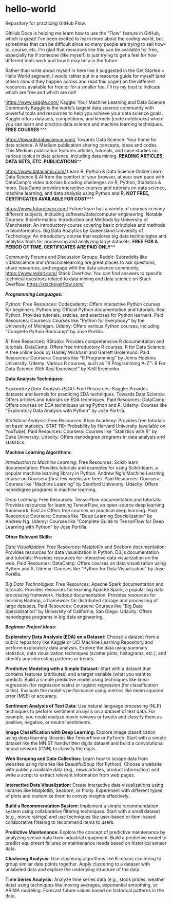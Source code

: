 # hello-world
Repository for practicing GitHub Flow.

GitHub Docs is helping me learn how to use the "Flow" feature in GitHub, which is great! I've been excited to learn more about the coding world, but sometimes that can be difficult since so many people are trying to sell how-to, course, etc. I'm glad that resources like this can be available for free, especially for if someone (like myself) is just trying to get a feel for how different tools work and how it may help in the future. 

Rather than write about myself in here like it suggested in the Get Started > Hello World segment, I would rather put in a resource guide for myself (and others should they happen across and read this page!) on the different resources available for free or for a smaller fee. I'll try my best to indicate which are free and which are not!

https://www.kaggle.com/
Kaggle: Your Machine Learning and Data Science Community
Kaggle is the world’s largest data science community with powerful tools and resources to help you achieve your data science goals.
Kaggle offers datasets, competitions, and kernels (code notebooks) where you can learn and practice data science and machine learning techniques.
**FREE COURSES ^^^**

https://towardsdatascience.com/
Towards Data Science: Your home for data science. A Medium publication sharing concepts, ideas and codes.
This Medium publication features articles, tutorials, and case studies on various topics in data science, including data mining.
**READING ARTICLES, DATA SETS, ETC. PUBLICATIONS^^**

https://www.datacamp.com/
Learn R, Python & Data Science Online
Learn Data Science & AI from the comfort of your browser, at your own pace with DataCamp's video tutorials & coding challenges on R, Python, Statistics & more.
DataCamp provides interactive courses and tutorials on data science, machine learning, and data analysis using Python and R.
**NOT FREE, CERTIFICATES AVAILABLE FOR COST^^^**

https://www.futurelearn.com/
Future learn has a variety of courses in many different subjects, including software/data/computer engineering.
Notable Courses: 
Bioinformatics: Introduction and Methods by University of Manchester: An introductory course covering basic principles and methods in bioinformatics. 
Big Data Analytics by Queensland University of Technology: An introductory course that explores big data technologies and analytics tools for processing and analyzing large datasets. 
**FREE FOR A PERIOD OF TIME, CERTIFICATES ARE PAID ONLY^^**

Community Forums and Discussion Groups: 
Reddit: Subreddits like r/datascience and r/machinelearning are great places to ask questions, share resources, and engage with the data science community. https://www.reddit.com/
Stack Overflow: You can find answers to specific technical questions related to data mining and data science on Stack Overflow. https://stackoverflow.com/

***Programming Languages:***

*Python:*
Free Resources: 
Codecademy: Offers interactive Python courses for beginners. 
Python.org: Official Python documentation and tutorials. 
Real Python: Provides tutorials, articles, and exercises for Python learners. 
Paid Resources: 
Coursera: Courses like "Python for Everybody" by the University of Michigan. 
Udemy: Offers various Python courses, including "Complete Python Bootcamp" by Jose Portilla. 

*R:* 
Free Resources: 
RStudio: Provides comprehensive R documentation and tutorials. 
DataCamp: Offers free introductory R courses. 
R for Data Science: A free online book by Hadley Wickham and Garrett Grolemund. 
Paid Resources: 
Coursera: Courses like "R Programming" by Johns Hopkins University. 
Udemy: Various R courses, such as "R Programming A-Z™: R For Data Science With Real Exercises!" by Kirill Eremenko. 

**Data Analysis Techniques:**

*Exploratory Data Analysis (EDA):* 
Free Resources: 
Kaggle: Provides datasets and kernels for practicing EDA techniques. 
Towards Data Science: Offers articles and tutorials on EDA techniques. 
Paid Resources: 
DataCamp: Offers courses on EDA techniques using Python and R. 
Udemy: Courses like "Exploratory Data Analysis with Python" by Jose Portilla. 

*Statistical Analysis:* 
Free Resources: 
Khan Academy: Provides free tutorials on basic statistics. 
STAT 110: Probability by Harvard University (available on YouTube). 
Paid Resources: 
Coursera: Courses like "Statistics with R" by Duke University. 
Udacity: Offers nanodegree programs in data analysis and statistics. 

**Machine Learning Algorithms:** 

*Introduction to Machine Learning:* 
Free Resources: 
Scikit-learn documentation: Provides tutorials and examples for using Scikit-learn, a popular machine learning library in Python. 
Andrew Ng's Machine Learning course on Coursera (first few weeks are free). 
Paid Resources: 
Coursera: Courses like "Machine Learning" by Stanford University. 
Udacity: Offers nanodegree programs in machine learning. 

*Deep Learning:* 
Free Resources: 
TensorFlow documentation and tutorials: Provides resources for learning TensorFlow, an open-source deep learning framework. 
Fast.ai: Offers free courses on practical deep learning. 
Paid Resources: 
Coursera: Courses like "Deep Learning Specialization" by Andrew Ng. 
Udemy: Courses like "Complete Guide to TensorFlow for Deep Learning with Python" by Jose Portilla. 

**Other Relevant Skills:** 

*Data Visualization:* 
Free Resources: 
Matplotlib and Seaborn documentation: Provides resources for data visualization in Python. 
D3.js documentation and tutorials: Provides resources for interactive data visualization on the web. 
Paid Resources: 
DataCamp: Offers courses on data visualization using Python and R. 
Udemy: Courses like "Python for Data Visualization" by Jose Portilla. 

*Big Data Technologies:* 
Free Resources: 
Apache Spark documentation and tutorials: Provides resources for learning Apache Spark, a popular big data processing framework. 
Hadoop documentation: Provides resources for learning Hadoop, a framework for distributed storage and processing of large datasets. 
Paid Resources: 
Coursera: Courses like "Big Data Specialization" by University of California, San Diego. 
Udacity: Offers nanodegree programs in big data engineering. 


***Beginner Project Ideas:***

**Exploratory Data Analysis (EDA) on a Dataset:** Choose a dataset from a public repository like Kaggle or UCI Machine Learning Repository and perform exploratory data analysis. Explore the data using summary statistics, data visualization techniques (scatter plots, histograms, etc.), and identify any interesting patterns or trends. 

**Predictive Modeling with a Simple Dataset:** Start with a dataset that contains features (attributes) and a target variable (what you want to predict). Build a simple predictive model using techniques like linear regression (for regression tasks) or logistic regression (for classification tasks). Evaluate the model's performance using metrics like mean squared error (MSE) or accuracy. 

**Sentiment Analysis of Text Data:** Use natural language processing (NLP) techniques to perform sentiment analysis on a dataset of text data. For example, you could analyze movie reviews or tweets and classify them as positive, negative, or neutral sentiments. 

**Image Classification with Deep Learning:** Explore image classification using deep learning libraries like TensorFlow or PyTorch. Start with a simple dataset like the MNIST handwritten digits dataset and build a convolutional neural network (CNN) to classify the digits. 

**Web Scraping and Data Collection:** Learn how to scrape data from websites using libraries like BeautifulSoup (for Python). Choose a website with publicly available data (e.g., news articles, product information) and write a script to extract relevant information from web pages. 

**Interactive Data Visualization:** Create interactive data visualizations using libraries like Matplotlib, Seaborn, or Plotly. Experiment with different types of plots and customize them to convey insights effectively. 

**Build a Recommendation System:** Implement a simple recommendation system using collaborative filtering techniques. Start with a small dataset (e.g., movie ratings) and use techniques like user-based or item-based collaborative filtering to recommend items to users. 

**Predictive Maintenance:** Explore the concept of predictive maintenance by analyzing sensor data from industrial equipment. Build a predictive model to predict equipment failures or maintenance needs based on historical sensor data. 

**Clustering Analysis:** Use clustering algorithms like K-means clustering to group similar data points together. Apply clustering to a dataset with unlabeled data and explore the underlying structure of the data. 

**Time Series Analysis:** Analyze time series data (e.g., stock prices, weather data) using techniques like moving averages, exponential smoothing, or ARIMA modeling. Forecast future values based on historical patterns in the data. 

